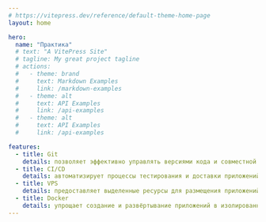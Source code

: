 ```yaml
---
# https://vitepress.dev/reference/default-theme-home-page
layout: home

hero:
  name: "Практика"
  # text: "A VitePress Site"
  # tagline: My great project tagline
  # actions:
  #   - theme: brand
  #     text: Markdown Examples
  #     link: /markdown-examples
  #   - theme: alt
  #     text: API Examples
  #     link: /api-examples
  #   - theme: alt
  #     text: API Examples
  #     link: /api-examples

features:
  - title: Git
    details: позволяет эффективно управлять версиями кода и совместной работой над проектами
  - title: CI/CD
    details: автоматизирует процессы тестирования и доставки приложений, ускоряя разработку
  - title: VPS
    details: предоставляет выделенные ресурсы для размещения приложений и сервисов в интернете
  - title: Docker
    details: упрощает создание и развёртывание приложений в изолированных контейнерах
---
```

